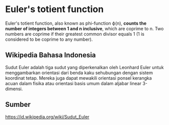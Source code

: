 # Euler's totient function
Euler's totient function, also known as phi-function ϕ(n), **counts the number of integers between 1 and n inclusive**, which are coprime to n. Two numbers are coprime if their greatest common divisor equals 1 (1 is considered to be coprime to any number).

## Wikipedia Bahasa Indonesia
Sudut Euler adalah tiga sudut yang diperkenalkan oleh Leonhard Euler untuk menggambarkan orientasi dari benda kaku sehubungan dengan sistem koordinat tetap. Mereka juga dapat mewakili orientasi ponsel kerangka acuan dalam fisika atau orientasi basis umum dalam aljabar linear 3-dimensi.

## Sumber
https://id.wikipedia.org/wiki/Sudut_Euler